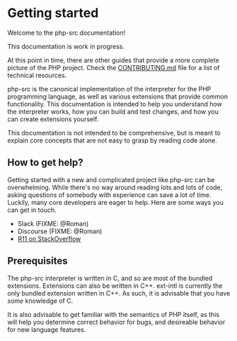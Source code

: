 # Getting started

Welcome to the php-src documentation!

<div class="warning">
This documentation is work in progress.

At this point in time, there are other guides that provide a more complete picture of the PHP project. Check the
[CONTRIBUTING.md](https://github.com/php/php-src/blob/master/CONTRIBUTING.md#technical-resources) file for a list of
technical resources.

</div>

php-src is the canonical implementation of the interpreter for the PHP programming language, as well as various
extensions that provide common functionality. This documentation is intended to help you understand how the interpreter
works, how you can build and test changes, and how you can create extensions yourself.

This documentation is not intended to be comprehensive, but is meant to explain core concepts that are not easy to grasp
by reading code alone.

## How to get help?

Getting started with a new and complicated project like php-src can be overwhelming. While there's no way around reading
lots and lots of code, asking questions of somebody with experience can save a lot of time. Luckily, many core
developers are eager to help. Here are some ways you can get in touch.

- Slack (FIXME: @Roman)
- Discourse (FIXME: @Roman)
- [R11 on StackOverflow](https://chat.stackoverflow.com/rooms/11/php)

## Prerequisites

The php-src interpreter is written in C, and so are most of the bundled extensions. Extensions can also be written in
C++. ext-intl is currently the only bundled extension written in C++. As such, it is advisable that you have _some_
knowledge of C.

It is also advisable to get familiar with the semantics of PHP itself, as this will help you determine correct behavior
for bugs, and desireable behavior for new language features.
